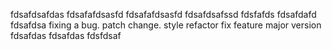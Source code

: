fdsafdsafdas
fdsafafdsasfd
fdsafafdsasfd
fdsafdsafssd
fdsfafds
fdsafdafd
fdsafdsa
fixing a bug.
patch change.
style
refactor
fix
feature
major version
fdsafdas
fdsafdas
fdsfdsaf
